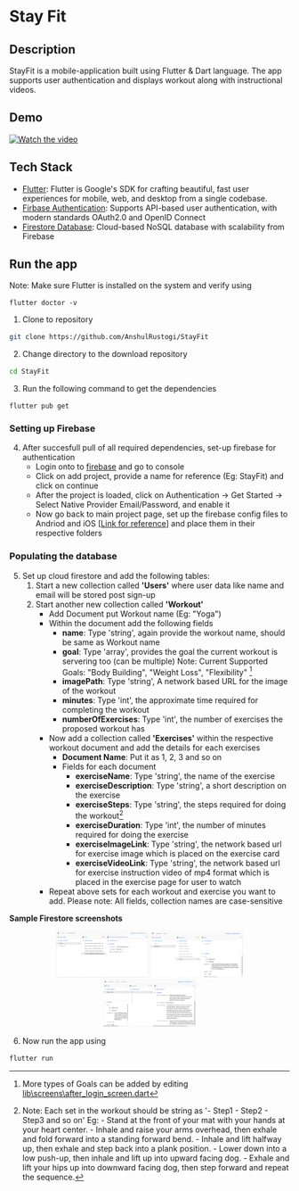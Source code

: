 # Stay Fit

## Description
StayFit is a mobile-application built using Flutter & Dart language. The app supports user authentication and displays workout along with instructional videos.

## Demo
[![Watch the video](https://media.giphy.com/media/v1.Y2lkPTc5MGI3NjExNDI1MTI3ODMwMjBlNGE3YjQ3MTNlNjgwM2E4YzYzNGQ2ZjJkNzczNCZlcD12MV9pbnRlcm5hbF9naWZzX2dpZklkJmN0PWc/HapMIl8c1kTSys3A9U/giphy.gif)](https://youtu.be/INzK47S8eN0)
## Tech Stack
- [Flutter](https://github.com/flutter/flutter): Flutter is Google's SDK for crafting beautiful, fast user experiences for mobile, web, and desktop from a single codebase.
- [Firbase Authentication](https://firebase.google.com/docs/auth): Supports API-based user authentication, with modern standards OAuth2.0 and OpenID Connect
- [Firestore Database](https://www.google.com/search?client=safari&rls=en&q=firestore+databse&ie=UTF-8&oe=UTF-8): Cloud-based NoSQL database with scalability from Firebase

## Run the app
Note: Make sure Flutter is installed on the system and verify using
```
flutter doctor -v
```
1) Clone to repository
```bash
git clone https://github.com/AnshulRustogi/StayFit
```
2) Change directory to the download repository
```bash
cd StayFit
```
3) Run the following command to get the dependencies
```
flutter pub get
```
### Setting up Firebase
4) After succesfull pull of all required dependencies, set-up firebase for authentication
    - Login onto to [firebase](https://firebase.google.com) and go to console
    - Click on add project, provide a name for reference (Eg: StayFit) and click on continue
    - After the project is loaded, click on Authentication -> Get Started -> Select Native Provider Email/Password, and enable it
    - Now go back to main project page, set up the firebase config files to Andriod and iOS [[Link for reference](https://sharma-vikashkr.medium.com/firebase-how-to-setup-an-app-in-firebase-9ddbacfe8ad1)] and place them in their respective folders
    
### Populating the database

5) Set up cloud firestore and add the following tables:
    1) Start a new collection called **'Users'** where user data like name and email will be stored post sign-up 
    2) Start another new collection called **'Workout'**
        * Add Document put Workout name (Eg: "Yoga")
        * Within the document add the following fields
            * **name**: Type 'string', again provide the workout name, should be same as Workout name
            * **goal**: Type 'array', provides the goal the current workout is servering too (can be multiple)
                Note: Current Supported Goals: "Body Building", "Weight Loss", "Flexibility" [^1]
                [^1]: More types of Goals can be added by editing [lib\screens\after_login_screen.dart](https://github.com/AnshulRustogi/StayFit/blob/main/lib/screens/after_login_screen.dart)
            * **imagePath**: Type 'string', A network based URL for the image of the workout
            * **minutes**: Type 'int', the approximate time required for completing the workout
            * **numberOfExercises**: Type 'int', the number of exercises the proposed workout has
        * Now add a collection called **'Exercises'** within the respective workout document and add the details for each exercises
            * **Document Name**: Put it as 1, 2, 3 and so on
            * Fields for each document
                * **exerciseName**: Type 'string', the name of the exercise
                * **exerciseDescription**: Type 'string', a short description on the exercise
                * **exerciseSteps**: Type 'string', the steps required for doing the workout[^2]
                [^2]: Note: Each set in the workout should be string as 
                    '- Step1 - Step2 - Step3 and so on'
                    Eg: - Stand at the front of your mat with your hands at your heart center. - Inhale and raise your arms overhead, then exhale and fold forward into a standing forward bend. - Inhale and lift halfway up, then exhale and step back into a plank position. - Lower down into a low push-up, then inhale and lift up into upward facing dog. - Exhale and lift your hips up into downward facing dog, then step forward and repeat the sequence.
                * **exerciseDuration**: Type 'int', the number of minutes required for doing the exercise
                * **exerciseImageLink**: Type 'string', the network based url for exercise image which is placed on the exercise card
                * **exerciseVideoLink**: Type 'string', the network based url for exercise instruction video of mp4 format which is placed in the exercise page for user to watch
        * Repeat above sets for each workout and exercise you want to add. 
        Please note: All fields, collection names are case-sensitive

**Sample Firestore screenshots**
<p align="center">
  <img alt="Light" src="https://github.com/anshulrustogi/StayFit/blob/main/images/firestore_user_collection.png?raw=true" width="33%">

  <img alt="Dark" src="https://github.com/anshulrustogi/StayFit/blob/main/images/firestore_workout_collection.png?raw=true" width="33%">
 <img alt="Dark" src="https://github.com/anshulrustogi/StayFit/blob/main/images/firestore_exercise_collection.png?raw=true" width="33%">
</p>


6) Now run the app using
```bash
flutter run
```



